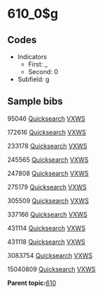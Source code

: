 # 610\_0$g

## Codes

-   Indicators
    -   First: \_
    -   Second: 0
-   Subfield: g

## Sample bibs

95046 [Quicksearch](https://search.library.yale.edu/catalog/95046) [VXWS](http://prodorbis.library.yale.edu:7014/vxws/GetHoldingsService?bibId=95046)

172616 [Quicksearch](https://search.library.yale.edu/catalog/172616) [VXWS](http://prodorbis.library.yale.edu:7014/vxws/GetHoldingsService?bibId=172616)

233178 [Quicksearch](https://search.library.yale.edu/catalog/233178) [VXWS](http://prodorbis.library.yale.edu:7014/vxws/GetHoldingsService?bibId=233178)

245565 [Quicksearch](https://search.library.yale.edu/catalog/245565) [VXWS](http://prodorbis.library.yale.edu:7014/vxws/GetHoldingsService?bibId=245565)

247808 [Quicksearch](https://search.library.yale.edu/catalog/247808) [VXWS](http://prodorbis.library.yale.edu:7014/vxws/GetHoldingsService?bibId=247808)

275179 [Quicksearch](https://search.library.yale.edu/catalog/275179) [VXWS](http://prodorbis.library.yale.edu:7014/vxws/GetHoldingsService?bibId=275179)

305509 [Quicksearch](https://search.library.yale.edu/catalog/305509) [VXWS](http://prodorbis.library.yale.edu:7014/vxws/GetHoldingsService?bibId=305509)

337166 [Quicksearch](https://search.library.yale.edu/catalog/337166) [VXWS](http://prodorbis.library.yale.edu:7014/vxws/GetHoldingsService?bibId=337166)

431114 [Quicksearch](https://search.library.yale.edu/catalog/431114) [VXWS](http://prodorbis.library.yale.edu:7014/vxws/GetHoldingsService?bibId=431114)

431118 [Quicksearch](https://search.library.yale.edu/catalog/431118) [VXWS](http://prodorbis.library.yale.edu:7014/vxws/GetHoldingsService?bibId=431118)

3083754 [Quicksearch](https://search.library.yale.edu/catalog/3083754) [VXWS](http://prodorbis.library.yale.edu:7014/vxws/GetHoldingsService?bibId=3083754)

15040809 [Quicksearch](https://search.library.yale.edu/catalog/15040809) [VXWS](http://prodorbis.library.yale.edu:7014/vxws/GetHoldingsService?bibId=15040809)

**Parent topic:**[610](../../tags/610/610.md)


